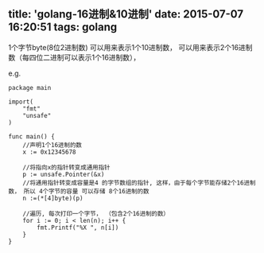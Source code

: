 title: 'golang-16进制&10进制'
date: 2015-07-07 16:20:51
tags: golang 
---

1个字节byte(8位2进制数)
		可以用来表示1个10进制数，
		可以用来表示2个16进制数（每四位二进制可以表示1个16进制数），
		
		
e.g.

	package main
	
	import(
		"fmt"
		"unsafe"
	)	
	
	func main() {
		//声明1个16进制的数
		x := 0x12345678
		
		//将指向x的指针转变成通用指针
		p := unsafe.Pointer(&x)
		//将通用指针转变成容量是4 的字节数组的指针, 这样，由于每个字节能存储2个16进制数， 所以 4个字节的容量 可以存储 8个16进制的数
		n :=(*[4]byte)(p)
		
		//遍历, 每次打印一个字节， （包含2个16进制的数）
		for i := 0; i < len(n); i++ {
			fmt.Printf("%X ", n[i])
		}
	}
